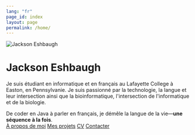 ```yaml
---
lang: "fr"
page_id: index
layout: page
permalink: /home/
---
```


<div class="center">
<div class="image-text">
        <img src="../images/jackson.jpg" alt="Jackson Eshbaugh">
        <div class="text">
            <div class="inner">
                <h1>Jackson Eshbaugh</h1>
                <p>Je suis étudiant en informatique et en français au Lafayette College à Easton, en Pennsylvanie. Je suis passionné par la technologie, la langue et leur intersection ainsi que la bioinformatique, l'intersection de l'informatique et de la biologie.
                </p>
            </div>
        </div>
    </div>
    <div class="pop">De coder en Java à parler en français, je démêle la langue de la vie—<b>une séquence à la fois</b>.
    </div>
    <div class="navigation-buttons">
        <a href="a-propos" class="button">À propos de moi</a>
        <a href="projets" class="button secondary">Mes projets</a>
        <a href="cv" class="button tertiary">CV</a>
        <a href="contact" class="button">Contacter</a>
    </div></div>